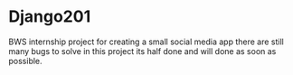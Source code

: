 # Django201
BWS internship project for creating a small social media app
there are still many bugs to solve in this project its half done and will done as soon as possible.
